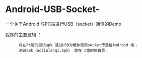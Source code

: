 # Android-USB-Socket-
 一个关于Android 与PC端进行USB（socket）通信的Demo
  
 
 程序的主要逻辑 ： 
 
          将在Pc端的测试apk 通过USB为载体使用socket传递给Android 端； 
          测试apk（ucliulanqi.apk） 放在 c盘的根目录；
          


